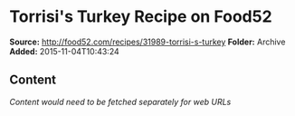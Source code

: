 # Torrisi's Turkey Recipe on Food52

**Source:** http://food52.com/recipes/31989-torrisi-s-turkey
**Folder:** Archive
**Added:** 2015-11-04T10:43:24




## Content
*Content would need to be fetched separately for web URLs*
